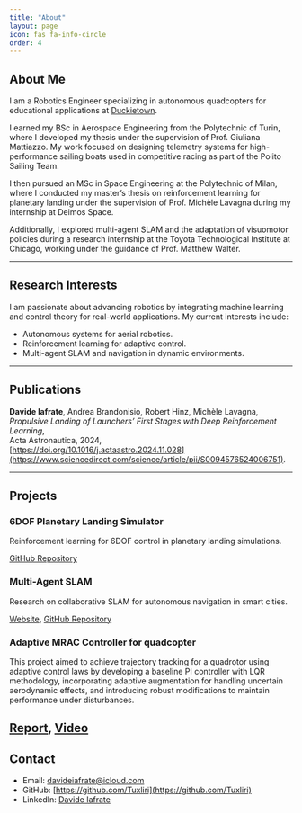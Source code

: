 ```yaml
---
title: "About"
layout: page
icon: fas fa-info-circle
order: 4
---
```


## About Me

I am a Robotics Engineer specializing in autonomous quadcopters for educational applications at [Duckietown](https://duckietown.com/).

I earned my BSc in Aerospace Engineering from the Polytechnic of Turin, where I developed my thesis under the supervision of Prof. Giuliana Mattiazzo. My work focused on designing telemetry systems for high-performance sailing boats used in competitive racing as part of the Polito Sailing Team.

I then pursued an MSc in Space Engineering at the Polytechnic of Milan, where I conducted my master’s thesis on reinforcement learning for planetary landing under the supervision of Prof. Michèle Lavagna during my internship at Deimos Space.

Additionally, I explored multi-agent SLAM and the adaptation of visuomotor policies during a research internship at the Toyota Technological Institute at Chicago, working under the guidance of Prof. Matthew Walter.

---

## Research Interests

I am passionate about advancing robotics by integrating machine learning and control theory for real-world applications. My current interests include:

- Autonomous systems for aerial robotics.
- Reinforcement learning for adaptive control.
- Multi-agent SLAM and navigation in dynamic environments.

---

## Publications

**Davide Iafrate**, Andrea Brandonisio, Robert Hinz, Michèle Lavagna,  
*Propulsive Landing of Launchers’ First Stages with Deep Reinforcement Learning*,  
Acta Astronautica, 2024,  
[https://doi.org/10.1016/j.actaastro.2024.11.028](https://www.sciencedirect.com/science/article/pii/S0094576524006751).

---

## Projects

### 6DOF Planetary Landing Simulator
Reinforcement learning for 6DOF control in planetary landing simulations.

[GitHub Repository](https://github.com/Tuxliri/RL_rocket_6DOF)

### Multi-Agent SLAM
Research on collaborative SLAM for autonomous navigation in smart cities.

[Website](https://docs.duckietown.com/ente/opmanual-autolab/localization.html), [GitHub Repository](https://github.com/duckietown/dt-autolab-localization/tree/ente)

### Adaptive MRAC Controller for quadcopter

This project aimed to achieve trajectory tracking for a quadrotor using adaptive control laws by developing a baseline PI controller with LQR methodology, incorporating adaptive augmentation for handling uncertain aerodynamic effects, and introducing robust modifications to maintain performance under disturbances.

[Report](https://drive.google.com/file/d/16t8BSKxa3bfU_RHP4xnpEdpsmCwHhyGs/view?usp=sharing), [Video](https://youtube.com/shorts/GGJCI4cSY00?feature=share)
---

## Contact

- Email: [davideiafrate@icloud.com](mailto:davideiafrate@icloud.com)
- GitHub: [https://github.com/Tuxliri](https://github.com/Tuxliri)
- LinkedIn: [Davide Iafrate](https://www.linkedin.com/in/davide-iafrate-b1a4011bb/)
